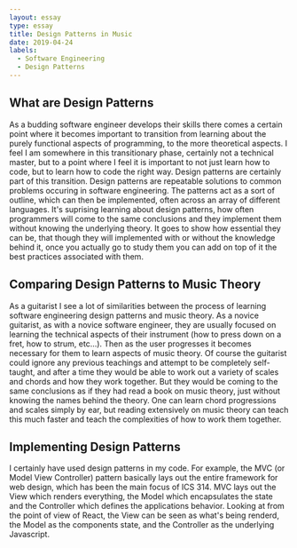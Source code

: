 ```yaml
---
layout: essay
type: essay
title: Design Patterns in Music
date: 2019-04-24
labels:
  - Software Engineering
  - Design Patterns
---
```

<H2>What are Design Patterns</H2>
As a budding software engineer develops their skills there comes a certain point where it becomes important to transition from learning about the purely functional aspects of programming, to the more theoretical aspects. I feel I am somewhere in this transitionary phase, certainly not a technical master, but to a point where I feel it is important to not just learn how to code, but to learn how to code the right way. Design patterns are certainly part of this transition. Design patterns are repeatable solutions to common problems occuring in software engineering. The patterns act as a sort of outline, which can then be implemented, often across an array of different languages. It's suprising learning about design patterns, how often programmers will come to the same conclusions and they implement them without knowing the underlying theory. It goes to show how essential they can be, that though they will implemented with or without the knowledge behind it, once you actually go to study them you can add on top of it the best practices associated with them. 
<H2>Comparing Design Patterns to Music Theory</H2>
As a guitarist I see a lot of similarities between the process of learning software engineering design patterns and music theory. As a novice guitarist, as with a novice software engineer, they are usually focused on learning the technical aspects of their instrument (how to press down on a fret, how to strum, etc...). Then as the user progresses it becomes necessary for them to learn aspects of music theory. Of course the guitarist could ignore any previous teachings and attempt to be completely self-taught, and after a time they would be able to work out a variety of scales and chords and how they work together. But they would be coming to the same conclusions as if they had read a book on music theory, just without knowing the names behind the theory. One can learn chord progressions and scales simply by ear, but reading extensively on music theory can teach this much faster and teach the complexities of how to work them together.
<H2>Implementing Design Patterns</H2>
I certainly have used design patterns in my code. For example, the MVC (or Model View Controller) pattern basically lays out the entire framework for web design, which has been the main focus of ICS 314. MVC lays out the View which renders everything, the Model which encapsulates the state and the Controller which defines the applications behavior. Looking at from the point of view of React, the View can be seen as what's being renderd, the Model as the components state, and the Controller as the underlying Javascript. 
